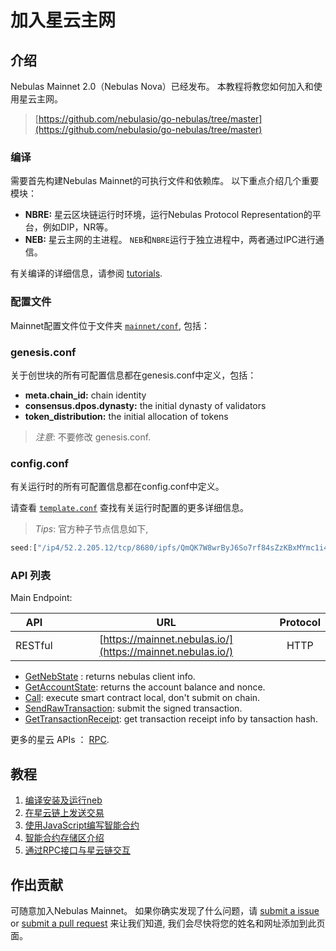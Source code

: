 # 加入星云主网

## 介绍

Nebulas Mainnet 2.0（Nebulas Nova）已经发布。 本教程将教您如何加入和使用星云主网。

> [https://github.com/nebulasio/go-nebulas/tree/master](https://github.com/nebulasio/go-nebulas/tree/master)

### 编译

需要首先构建Nebulas Mainnet的可执行文件和依赖库。 以下重点介绍几个重要模块：

* **NBRE:** 星云区块链运行时环境，运行Nebulas Protocol Representation的平台，例如DIP，NR等。
* **NEB:** 星云主网的主进程。 `NEB`和`NBRE`运行于独立进程中，两者通过IPC进行通信。

有关编译的详细信息，请参阅 [tutorials](http://wiki.nebulas.io/en/latest/go-nebulas/tutorials/01-installation.html#compile-nebulas).


### 配置文件

Mainnet配置文件位于文件夹 [`mainnet/conf`](https://github.com/nebulasio/go-nebulas/tree/master/mainnet/conf),
包括：

### genesis.conf

关于创世块的所有可配置信息都在genesis.conf中定义，包括：

* **meta.chain\_id:** chain identity
* **consensus.dpos.dynasty:** the initial dynasty of validators
* **token\_distribution:** the initial allocation of tokens

> _注意_: 不要修改 genesis.conf.

### config.conf

有关运行时的所有可配置信息都在config.conf中定义。

请查看 [`template.conf`](https://github.com/smalloranges/wiki/tree/887270957eb99d971309610bc1fdafb6a2d9d552/resources/conf/template.conf) 查找有关运行时配置的更多详细信息。

> _Tips_: 官方种子节点信息如下,

```javascript
seed:["/ip4/52.2.205.12/tcp/8680/ipfs/QmQK7W8wrByJ6So7rf84sZzKBxMYmc1i4a7JZsne93ysz5","/ip4/52.56.55.238/tcp/8680/ipfs/QmVy9AHxBpd1iTvECDR7fvdZnqXeDhnxkZJrKsyuHNYKAh","/ip4/13.251.33.39/tcp/8680/ipfs/QmVm5CECJdPAHmzJWN2X7tP335L5LguGb9QLQ78riA9gw3"]
```

### API 列表

Main Endpoint:

| API | URL | Protocol |
| --- | :---: | :---: |
| RESTful | [https://mainnet.nebulas.io/](https://mainnet.nebulas.io/) | HTTP |

* [GetNebState](https://github.com/nebulasio/wiki/blob/master/rpc.md#getnebstate) : returns nebulas client info.
* [GetAccountState](https://github.com/nebulasio/wiki/blob/master/rpc.md#getaccountstate): returns the account balance and nonce.
* [Call](https://github.com/nebulasio/wiki/blob/master/rpc.md#call): execute smart contract local, don't submit on chain.
* [SendRawTransaction](https://github.com/nebulasio/wiki/blob/master/rpc.md#sendrawtransaction): submit the signed transaction.
* [GetTransactionReceipt](https://github.com/nebulasio/wiki/blob/master/rpc.md#gettransactionreceipt): get transaction receipt info by tansaction hash.

更多的星云 APIs ： [RPC](https://github.com/nebulasio/wiki/blob/master/rpc.md).

## 教程

1. [编译安装及运行neb](tutorials/01-installation.md)
2. [在星云链上发送交易](tutorials/02-transaction.md)
3. [使用JavaScript编写智能合约](tutorials/03-smart-contracts-javascript.md)
4. [智能合约存储区介绍](tutorials/04-smart-contract-storage.md)
5. [通过RPC接口与星云链交互](tutorials/05-interacting-with-nebulas-by-rpc-api.md)

## 作出贡献

可随意加入Nebulas Mainnet。 如果你确实发现了什么问题，请 [submit a issue](https://github.com/nebulasio/go-nebulas/issues/new) or [submit a pull request](https://github.com/nebulasio/go-nebulas/pulls) 来让我们知道, 我们会尽快将您的姓名和网址添加到此页面。

